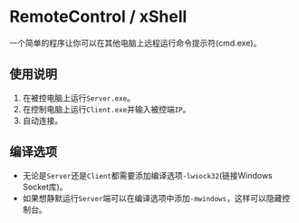 # RemoteControl / xShell

一个简单的程序让你可以在其他电脑上远程运行命令提示符(cmd.exe)。

## 使用说明

1. 在被控电脑上运行`Server.exe`。
2. 在控制电脑上运行`Client.exe`并输入被控端`IP`。
3. 自动连接。

## 编译选项

- 无论是`Server`还是`Client`都需要添加编译选项`-lwsock32`(链接Windows Socket库)。
- 如果想静默运行`Server`端可以在编译选项中添加`-mwindows`，这样可以隐藏控制台。